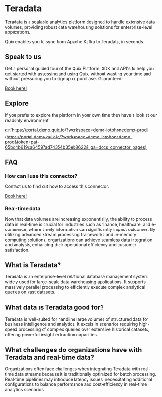 <!--[tech-name]-->
# Teradata

<!--[blurb-about-tech]-->
Teradata is a scalable analytics platform designed to handle extensive data volumes, providing robust data warehousing solutions for enterprise-level applications.

Quix enables you to sync from Apache Kafka <span id="to_or_from">to</span> <span id="techname">Teradata</span>, in seconds.

## Speak to us

Get a personal guided tour of the Quix Platform, SDK and API's to help you get started with assessing and using Quix, without wasting your time and without pressuring you to signup or purchase. Guaranteed!

[Book here!](https://quix.io/book-a-demo)

## Explore

If you prefer to explore the platform in your own time then have a look at our readonly environment

👉[https://portal.demo.quix.io/?workspace=demo-iotphonedemo-prod](https://portal.demo.quix.io/?workspace=demo-iotphonedemo-prod&token=pat-65bd4b619ca64597ad74354b35eb8622&_ga=docs_connector_pages)

## FAQ 

### How can I use this connector?

Contact us to find out how to access this connector.

[Book here!](https://quix.io/book-a-demo)

### Real-time data

Now that data volumes are increasing exponentially, the ability to process data in real-time is crucial for industries such as finance, healthcare, and e-commerce, where timely information can significantly impact outcomes. By utilizing advanced stream processing frameworks and in-memory computing solutions, organizations can achieve seamless data integration and analysis, enhancing their operational efficiency and customer satisfaction.

## What is <span id="techname">Teradata</span>?

<!--[tech-seo-text]-->
Teradata is an enterprise-level relational database management system widely used for large-scale data warehousing applications. It supports massively parallel processing to efficiently execute complex analytical queries on vast datasets.

## What data is <span id="techname">Teradata</span> good for?

<!--[tech-data-seo-text]-->
Teradata is well-suited for handling large volumes of structured data for business intelligence and analytics. It excels in scenarios requiring high-speed processing of complex queries over extensive historical datasets, offering powerful insight extraction capacities.

## What challenges do organizations have with <span id="techname">Teradata</span> and real-time data?

<!--[tech-challenges-seo-text]-->
Organizations often face challenges when integrating Teradata with real-time data streams because it is traditionally optimized for batch processing. Real-time pipelines may introduce latency issues, necessitating additional configurations to balance performance and cost-efficiency in real-time analytics scenarios.